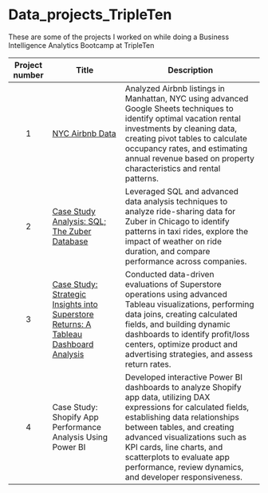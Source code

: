 # Data_projects_TripleTen
These are some of the projects I worked on while doing a Business Intelligence Analytics Bootcamp at TripleTen

| Project number | Title | Description |
| :-----------: | ----------- |----------- |
| 1 |[NYC Airbnb Data](https://github.com/albertohg1/Data_projects_TripleTen/tree/533da27ad0ff6c746b1778449451f7d2ae7ad3cc/Advanced%20Google%20Spreadsheets%20Project)| Analyzed Airbnb listings in Manhattan, NYC using advanced Google Sheets techniques to identify optimal vacation rental investments by cleaning data, creating pivot tables to calculate occupancy rates, and estimating annual revenue based on property characteristics and rental patterns. |
| 2 | [Case Study Analysis: SQL; The Zuber Database](https://github.com/albertohg1/Data_projects_TripleTen/tree/0684ac54313495987d679df725f4c5ba6a89810e/Case%20Study%20Analysis%20SQL-The%20Zuber%20Datebase)| Leveraged SQL and advanced data analysis techniques to analyze ride-sharing data for Zuber in Chicago to identify patterns in taxi rides, explore the impact of weather on ride duration, and compare performance across companies. |
| 3 | [Case Study: Strategic Insights into Superstore Returns: A Tableau Dashboard Analysis](https://github.com/albertohg1/Data_projects_TripleTen/tree/c9d06941ba3dec95e0cc3e80012b3f54b3cb68e7/Case%20Study%3A%20Strategic%20Insights%20into%20Superstore%20Returns%3A%20A%20Tableau%20Dashboard%20Analysis) | Conducted data-driven evaluations of Superstore operations using advanced Tableau visualizations, performing data joins, creating calculated fields, and building dynamic dashboards to identify profit/loss centers, optimize product and advertising strategies, and assess return rates. |
| 4 | Case Study: Shopify App Performance Analysis Using Power BI | Developed interactive Power BI dashboards to analyze Shopify app data, utilizing DAX expressions for calculated fields, establishing data relationships between tables, and creating advanced visualizations such as KPI cards, line charts, and scatterplots to evaluate app performance, review dynamics, and developer responsiveness. |
